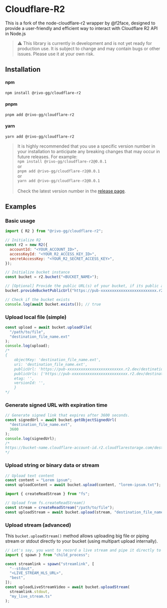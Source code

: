 # Cloudflare-R2

This is a fork of the node-cloudflare-r2 wrapper by @f2face, designed to provide a user-friendly and efficient way to interact with Cloudflare R2 API in Node.js

> ⚠ This library is currently in development and is not yet ready for production use. It is subject to change and may contain bugs or other issues. Please use it at your own risk.

## Installation

#### npm

```bash
npm install @rivo-gg/cloudflare-r2
```

#### pnpm

```bash
pnpm add @rivo-gg/cloudflare-r2
```

#### yarn

```bash
yarn add @rivo-gg/cloudflare-r2
```

> It is highly recommended that you use a specific version number in your installation to anticipate any breaking changes that may occur in future releases. For example: \
> `npm install @rivo-gg/cloudflare-r2@0.0.1` \
> or \
> `pnpm add @rivo-gg/cloudflare-r2@0.0.1` \
> or \
> `yarn add @rivo-gg/cloudflare-r2@0.0.1` \
> \
> Check the latest version number in the [release page](https://github.com/rivo-gg/cloudflare-r2/releases).

## Examples

### Basic usage

```javascript
import { R2 } from "@rivo-gg/cloudflare-r2";

// Initialize R2
const r2 = new R2({
  accountId: "<YOUR_ACCOUNT_ID>",
  accessKeyId: "<YOUR_R2_ACCESS_KEY_ID>",
  secretAccessKey: "<YOUR_R2_SECRET_ACCESS_KEY>",
});

// Initialize bucket instance
const bucket = r2.bucket("<BUCKET_NAME>");

// [Optional] Provide the public URL(s) of your bucket, if its public access is allowed.
bucket.provideBucketPublicUrl("https://pub-xxxxxxxxxxxxxxxxxxxxxxxxx.r2.dev");

// Check if the bucket exists
console.log(await bucket.exists()); // true
```

### Upload local file (simple)

```javascript
const upload = await bucket.uploadFile(
  "/path/to/file",
  "destination_file_name.ext"
);
console.log(upload);
/*
{
    objectKey: 'destination_file_name.ext',
    uri: 'destination_file_name.ext',
    publicUrl: 'https://pub-xxxxxxxxxxxxxxxxxxxxxxxxx.r2.dev/destination_file_name.ext',
    publicUrls: ['https://pub-xxxxxxxxxxxxxxxxxxxxxxxxx.r2.dev/destination_file_name.ext'],
    etag: '',
    versionId: '',
    }
*/
```

### Generate signed URL with expiration time

```javascript
// Generate signed link that expires after 3600 seconds.
const signedUrl = await bucket.getObjectSignedUrl(
  "destination_file_name.ext",
  3600
);
console.log(signedUrl);
/*
https://bucket-name.cloudflare-account-id.r2.cloudflarestorage.com/destination_file_name.ext?X-Amz-Algorithm=AWS4-HMAC-SHA256&X-Amz-Content-Sha256=UNSIGNED-PAYLOAD&X-Amz-Credential=...&X-Amz-Date=...&X-Amz-Expires=60&X-Amz-Signature=...&X-Amz-SignedHeaders=host&x-id=GetObject
*/
```

### Upload string or binary data or stream

```javascript
// Upload text content
const content = "Lorem ipsum";
const uploadContent = await bucket.upload(content, "lorem-ipsum.txt");
```

```javascript
import { createReadStream } from "fs";

// Upload from fs.createReadStream()
const stream = createReadStream("/path/to/file");
const uploadStream = await bucket.upload(stream, "destination_file_name2.ext");
```

### Upload stream (advanced)

This `bucket.uploadStream()` method allows uploading big file or piping stream or stdout directly to your bucket (using multipart upload internally).

```javascript
// Let's say, you want to record a live stream and pipe it directly to your bucket.
import { spawn } from "child_process";

const streamlink = spawn("streamlink", [
  "--stdout",
  "<LIVE_STREAM_HLS_URL>",
  "best",
]);
const uploadLiveStreamVideo = await bucket.uploadStream(
  streamlink.stdout,
  "my_live_stream.ts"
);
```
